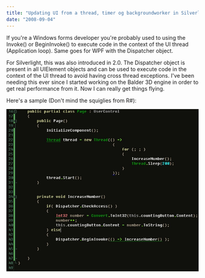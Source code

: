```yaml
---
title: "Updating UI from a thread, timer og backgroundworker in Silverlight"
date: "2008-09-04"
---
```


If you're a Windows forms developer you're probably used to using the Invoke() or BeginInvoke() to execute code in the context of the UI thread (Application loop). Same goes for WPF with the Dispatcher object.  
  
For Silverlight, this was also introduced in 2.0. The Dispatcher object is present in all UIElement objects and can be used to execute code in the context of the UI thread to avoid having cross thread exceptions. I've been needing this ever since I started working on the Balder 3D engine in order to get real performance from it. Now I can really get things flying.  
  
Here's a sample (Don't mind the squiglies from R#):  
  
![](images/moz-screenshot-51.jpg)
